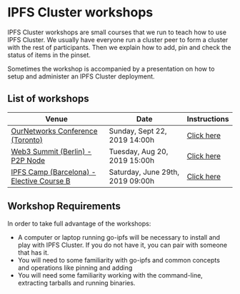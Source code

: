 # IPFS Cluster workshops

IPFS Cluster workshops are small courses that we run to teach how to use IPFS
Cluster. We usually have everyone run a cluster peer to form a cluster with
the rest of participants. Then we explain how to add, pin and check the status
of items in the pinset.

Sometimes the workshop is accompanied by a presentation on how to setup and
administer an IPFS Cluster deployment.

## List of workshops

| Venue | Date | Instructions |
| ----- | ---- | ------------ |
| [OurNetworks Conference (Toronto)](https://ournetworks.ca/) | Sunday, Sept 22, 2019 14:00h | [Click here](workshops/ournetworks_2019/README.md) |
| [Web3 Summit (Berlin) - P2P Node](https://web3summit.com) | Tuesday, Aug 20, 2019 15:00h | [Click here](workshops/web3_2019/README.md) |
| [IPFS Camp (Barcelona) - Elective Course B](https://camp.ipfs.io/) | Saturday, June 29th, 2019 09:00h | [Click here](https://github.com/ipfs/camp/tree/master/CORE_AND_ELECTIVE_COURSES/ELECTIVE_COURSE_B) |


## Workshop Requirements

In order to take full advantage of the workshops:

  * A computer or laptop running go-ipfs will be necessary to install and play
     with IPFS Cluster. If you do not have it, you can pair with someone that
     has it.
  * You will need to some familiarity with go-ipfs and common concepts and
     operations like pinning and adding
  * You will need some familiarity working with the command-line,
    extracting tarballs and running binaries.

